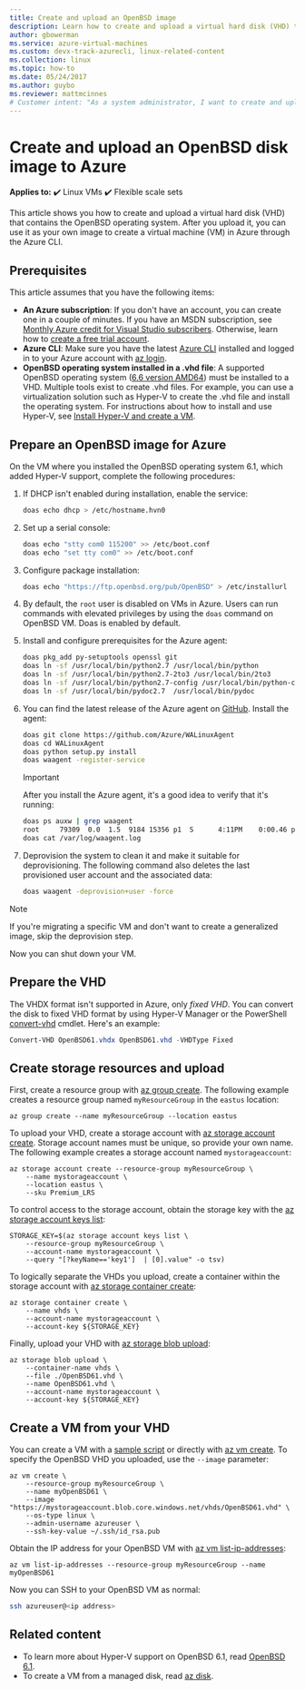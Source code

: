 ```yaml
---
title: Create and upload an OpenBSD image
description: Learn how to create and upload a virtual hard disk (VHD) that contains the OpenBSD operating system to create an Azure virtual machine through the Azure CLI.
author: gbowerman
ms.service: azure-virtual-machines
ms.custom: devx-track-azurecli, linux-related-content
ms.collection: linux
ms.topic: how-to
ms.date: 05/24/2017
ms.author: guybo
ms.reviewer: mattmcinnes
# Customer intent: "As a system administrator, I want to create and upload an OpenBSD virtual hard disk to Azure, so that I can deploy a virtual machine configured with the OpenBSD operating system."
---
```


# Create and upload an OpenBSD disk image to Azure

**Applies to:** :heavy_check_mark: Linux VMs :heavy_check_mark: Flexible scale sets

This article shows you how to create and upload a virtual hard disk (VHD) that contains the OpenBSD operating system. After you upload it, you can use it as your own image to create a virtual machine (VM) in Azure through the Azure CLI.

## Prerequisites

This article assumes that you have the following items:

* **An Azure subscription**: If you don't have an account, you can create one in a couple of minutes. If you have an MSDN subscription, see [Monthly Azure credit for Visual Studio subscribers](https://azure.microsoft.com/pricing/member-offers/msdn-benefits-details/). Otherwise, learn how to [create a free trial account](https://azure.microsoft.com/pricing/free-trial/).
* **Azure CLI**: Make sure you have the latest [Azure CLI](/cli/azure/install-azure-cli) installed and logged in to your Azure account with [az login](/cli/azure/reference-index).
* **OpenBSD operating system installed in a .vhd file**: A supported OpenBSD operating system ([6.6 version AMD64](https://ftp.eu.openbsd.org/pub/OpenBSD/7.2/amd64/)) must be installed to a VHD. Multiple tools exist to create .vhd files. For example, you can use a virtualization solution such as Hyper-V to create the .vhd file and install the operating system. For instructions about how to install and use Hyper-V, see [Install Hyper-V and create a VM](/previous-versions/windows/it-pro/windows-server-2012-R2-and-2012/hh846766(v=ws.11)).

## Prepare an OpenBSD image for Azure

On the VM where you installed the OpenBSD operating system 6.1, which added Hyper-V support, complete the following procedures:

1. If DHCP isn't enabled during installation, enable the service:

    ```sh
    doas echo dhcp > /etc/hostname.hvn0
    ```

1. Set up a serial console:

    ```sh
    doas echo "stty com0 115200" >> /etc/boot.conf
    doas echo "set tty com0" >> /etc/boot.conf
    ```

1. Configure package installation:

    ```sh
    doas echo "https://ftp.openbsd.org/pub/OpenBSD" > /etc/installurl
    ```

1. By default, the `root` user is disabled on VMs in Azure. Users can run commands with elevated privileges by using the `doas` command on OpenBSD VM. Doas is enabled by default.

1. Install and configure prerequisites for the Azure agent:

    ```sh
    doas pkg_add py-setuptools openssl git
    doas ln -sf /usr/local/bin/python2.7 /usr/local/bin/python
    doas ln -sf /usr/local/bin/python2.7-2to3 /usr/local/bin/2to3
    doas ln -sf /usr/local/bin/python2.7-config /usr/local/bin/python-config
    doas ln -sf /usr/local/bin/pydoc2.7  /usr/local/bin/pydoc
    ```

1. You can find the latest release of the Azure agent on [GitHub](https://github.com/Azure/WALinuxAgent/releases). Install the agent:

    ```sh
    doas git clone https://github.com/Azure/WALinuxAgent
    doas cd WALinuxAgent
    doas python setup.py install
    doas waagent -register-service
    ```

    > [!IMPORTANT]
    > After you install the Azure agent, it's a good idea to verify that it's running:
    >
    > ```sh
    > doas ps auxw | grep waagent
    > root     79309  0.0  1.5  9184 15356 p1  S      4:11PM    0:00.46 python /usr/local/sbin/waagent -daemon (python2.7)
    > doas cat /var/log/waagent.log
    > ```

1. Deprovision the system to clean it and make it suitable for deprovisioning. The following command also deletes the last provisioned user account and the associated data:

    ```sh
    doas waagent -deprovision+user -force
    ```

> [!NOTE]
> If you're migrating a specific VM and don't want to create a generalized image, skip the deprovision step.

Now you can shut down your VM.

## Prepare the VHD

The VHDX format isn't supported in Azure, only *fixed VHD*. You can convert the disk to fixed VHD format by using Hyper-V Manager or the PowerShell [convert-vhd](/powershell/module/hyper-v/convert-vhd) cmdlet. Here's an example:

```powershell
Convert-VHD OpenBSD61.vhdx OpenBSD61.vhd -VHDType Fixed
```

## Create storage resources and upload

First, create a resource group with [az group create](/cli/azure/group). The following example creates a resource group named `myResourceGroup` in the `eastus` location:

```azurecli
az group create --name myResourceGroup --location eastus
```

To upload your VHD, create a storage account with [az storage account create](/cli/azure/storage/account). Storage account names must be unique, so provide your own name. The following example creates a storage account named `mystorageaccount`:

```azurecli
az storage account create --resource-group myResourceGroup \
    --name mystorageaccount \
    --location eastus \
    --sku Premium_LRS
```

To control access to the storage account, obtain the storage key with the [az storage account keys list](/cli/azure/storage/account/keys):

```azurecli
STORAGE_KEY=$(az storage account keys list \
    --resource-group myResourceGroup \
    --account-name mystorageaccount \
    --query "[?keyName=='key1']  | [0].value" -o tsv)
```

To logically separate the VHDs you upload, create a container within the storage account with [az storage container create](/cli/azure/storage/container):

```azurecli
az storage container create \
    --name vhds \
    --account-name mystorageaccount \
    --account-key ${STORAGE_KEY}
```

Finally, upload your VHD with [az storage blob upload](/cli/azure/storage/blob):

```azurecli
az storage blob upload \
    --container-name vhds \
    --file ./OpenBSD61.vhd \
    --name OpenBSD61.vhd \
    --account-name mystorageaccount \
    --account-key ${STORAGE_KEY}
```

## Create a VM from your VHD

You can create a VM with a [sample script](/previous-versions/azure/virtual-machines/scripts/virtual-machines-linux-cli-sample-create-vm-vhd) or directly with [az vm create](/cli/azure/vm). To specify the OpenBSD VHD you uploaded, use the `--image` parameter:

```azurecli
az vm create \
    --resource-group myResourceGroup \
    --name myOpenBSD61 \
    --image "https://mystorageaccount.blob.core.windows.net/vhds/OpenBSD61.vhd" \
    --os-type linux \
    --admin-username azureuser \
    --ssh-key-value ~/.ssh/id_rsa.pub
```

Obtain the IP address for your OpenBSD VM with [az vm list-ip-addresses](/cli/azure/vm):

```azurecli
az vm list-ip-addresses --resource-group myResourceGroup --name myOpenBSD61
```

Now you can SSH to your OpenBSD VM as normal:

```bash
ssh azureuser@<ip address>
```

## Related content

- To learn more about Hyper-V support on OpenBSD 6.1, read [OpenBSD 6.1](https://www.openbsd.org/61.html).
- To create a VM from a managed disk, read [az disk](/cli/azure/disk).
